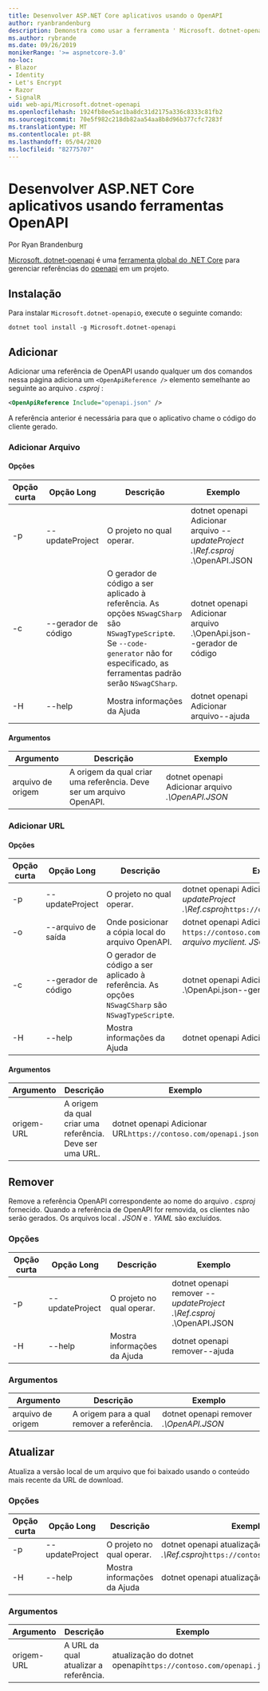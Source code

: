 ```yaml
---
title: Desenvolver ASP.NET Core aplicativos usando o OpenAPI
author: ryanbrandenburg
description: Demonstra como usar a ferramenta ' Microsoft. dotnet-openapi ' para adicionar referências a arquivos OpenAPI.
ms.author: rybrande
ms.date: 09/26/2019
monikerRange: '>= aspnetcore-3.0'
no-loc:
- Blazor
- Identity
- Let's Encrypt
- Razor
- SignalR
uid: web-api/Microsoft.dotnet-openapi
ms.openlocfilehash: 1924fb8ee5ac1ba8dc31d2175a336c8333c81fb2
ms.sourcegitcommit: 70e5f982c218db82aa54aa8b8d96b377cfc7283f
ms.translationtype: MT
ms.contentlocale: pt-BR
ms.lasthandoff: 05/04/2020
ms.locfileid: "82775707"
---
```

# <a name="develop-aspnet-core-apps-using-openapi-tools"></a>Desenvolver ASP.NET Core aplicativos usando ferramentas OpenAPI

Por Ryan Brandenburg

[Microsoft. dotnet-openapi](https://www.nuget.org/packages/Microsoft.dotnet-openapi) é uma [ferramenta global do .NET Core](/dotnet/core/tools/global-tools) para gerenciar referências do [openapi](https://github.com/OAI/OpenAPI-Specification) em um projeto.

## <a name="installation"></a>Instalação

Para instalar `Microsoft.dotnet-openapi`o, execute o seguinte comando:

```dotnetcli
dotnet tool install -g Microsoft.dotnet-openapi
```

## <a name="add"></a>Adicionar

Adicionar uma referência de OpenAPI usando qualquer um dos comandos nessa página adiciona um `<OpenApiReference />` elemento semelhante ao seguinte ao arquivo *. csproj* :

```xml
<OpenApiReference Include="openapi.json" />
```

A referência anterior é necessária para que o aplicativo chame o código do cliente gerado.

<!-- TODO: Restore after https://github.com/dotnet/AspNetCore/issues/12738
### Add Project

#### Options

| Short option | Long option | Description | Example |
|-------|------|-------|---------|
| -p|--project | The project to operate on. |dotnet openapi add project *--project .\Ref.csproj* ../Ref/ProjRef.csproj |

#### Arguments

|  Argument  | Description | Example |
|-------------|-------------|---------|
| source-file | The source to create a reference from. Must be a project file. |dotnet openapi add project *../Ref/ProjRef.csproj* | -->

### <a name="add-file"></a>Adicionar Arquivo

#### <a name="options"></a>Opções

| Opção curta| Opção Long| Descrição | Exemplo |
|-------|------|-------|---------|
| -p|--updateProject | O projeto no qual operar. |dotnet openapi Adicionar arquivo *--updateProject .\Ref.csproj* .\OpenAPI.JSON |
| -c|--gerador de código| O gerador de código a ser aplicado à referência. As opções `NSwagCSharp` são `NSwagTypeScript`e. Se `--code-generator` não for especificado, as ferramentas padrão serão `NSwagCSharp`.|dotnet openapi Adicionar arquivo .\OpenApi.json--gerador de código
| -H|--help|Mostra informações da Ajuda|dotnet openapi Adicionar arquivo--ajuda|

#### <a name="arguments"></a>Argumentos

|  Argumento  | Descrição | Exemplo |
|-------------|-------------|---------|
| arquivo de origem | A origem da qual criar uma referência. Deve ser um arquivo OpenAPI. |dotnet openapi Adicionar arquivo *.\OpenAPI.JSON* |

### <a name="add-url"></a>Adicionar URL

#### <a name="options"></a>Opções

| Opção curta| Opção Long| Descrição | Exemplo |
|-------|------|-------------|---------|
| -p|--updateProject | O projeto no qual operar. |dotnet openapi Adicionar URL *--updateProject .\Ref.csproj*`https://contoso.com/openapi.json` |
| -o|--arquivo de saída | Onde posicionar a cópia local do arquivo OpenAPI. |dotnet openapi Adicionar URL `https://contoso.com/openapi.json` *--saída-arquivo myclient. JSON* |
| -c|--gerador de código| O gerador de código a ser aplicado à referência. As opções `NSwagCSharp` são `NSwagTypeScript`e. |dotnet openapi Adicionar arquivo .\OpenApi.json--gerador de código
| -H|--help|Mostra informações da Ajuda|dotnet openapi Adicionar URL--ajuda|

#### <a name="arguments"></a>Argumentos

|  Argumento  | Descrição | Exemplo |
|-------------|-------------|---------|
| origem-URL | A origem da qual criar uma referência. Deve ser uma URL. |dotnet openapi Adicionar URL`https://contoso.com/openapi.json` |

## <a name="remove"></a>Remover

Remove a referência OpenAPI correspondente ao nome do arquivo *. csproj* fornecido. Quando a referência de OpenAPI for removida, os clientes não serão gerados. Os arquivos local *. JSON* e *. YAML* são excluídos.

### <a name="options"></a>Opções

| Opção curta| Opção Long| Descrição| Exemplo |
|-------|------|------------|---------|
| -p|--updateProject | O projeto no qual operar. |dotnet openapi remover *--updateProject .\Ref.csproj* .\OpenAPI.JSON |
| -H|--help|Mostra informações da Ajuda|dotnet openapi remover--ajuda|

### <a name="arguments"></a>Argumentos

|  Argumento  | Descrição| Exemplo |
| ------------|------------|---------|
| arquivo de origem | A origem para a qual remover a referência. |dotnet openapi remover *.\OpenAPI.JSON* |

## <a name="refresh"></a>Atualizar

Atualiza a versão local de um arquivo que foi baixado usando o conteúdo mais recente da URL de download.

### <a name="options"></a>Opções

| Opção curta| Opção Long| Descrição | Exemplo |
|-------|------|-------------|---------|
| -p|--updateProject | O projeto no qual operar. | dotnet openapi atualização *--updateProject .\Ref.csproj*`https://contoso.com/openapi.json` |
| -H|--help|Mostra informações da Ajuda|dotnet openapi atualização--ajuda|

### <a name="arguments"></a>Argumentos

|  Argumento  | Descrição | Exemplo |
| ------------|-------------|---------|
| origem-URL | A URL da qual atualizar a referência. | atualização do dotnet openapi`https://contoso.com/openapi.json` |
